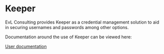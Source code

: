 # Keeper

EvL Consulting provides Keeper as a credential management solution to aid in securing usernames and passwords among other options.

Documentation around the use of Keeper can be viewed here:

[User documentation](https://docs.keeper.io/en/user-guides)

